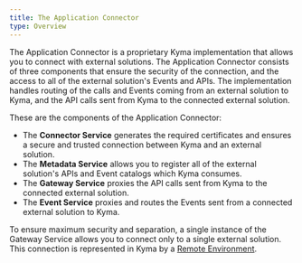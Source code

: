 ```yaml
---
title: The Application Connector
type: Overview
---
```


The Application Connector is a proprietary Kyma implementation that allows you to connect with external solutions. The Application Connector consists of three
components that ensure the security of the connection, and the access to all of the external solution's Events and APIs. The implementation handles routing of the calls and Events coming from an external solution to Kyma, and the API calls sent from Kyma to the connected external solution.

These are the components of the Application Connector:

- The **Connector Service** generates the required certificates and ensures a secure and trusted connection between Kyma and an external solution.
- The **Metadata Service** allows you to register all of the external solution's APIs and Event catalogs which Kyma consumes.
- The **Gateway Service** proxies the API calls sent from Kyma to the connected external solution.
- The **Event Service** proxies and routes the Events sent from a connected external solution to Kyma.

To ensure maximum security and separation, a single instance of the Gateway Service allows you to connect only to a single external solution. This connection is represented in Kyma by a [Remote Environment](./014-details-remote-environment.md).

